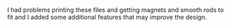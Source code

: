 I had problems printing these files and getting magnets and smooth rods to fit and I added some additional features that may improve the design. 


